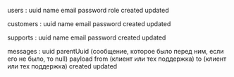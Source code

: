 users : 
    uuid
    name
    email
    password
    role
    created
    updated

customers :
    uuid 
    name
    email
    password
    created
    updated

supports :
    uuid
    name
    email
    password
    created
    updated

messages :
    uuid
    parentUuid (сообщение, которое было перед ним, если его не было, то null)
    payload
    from (клиент или тех поддержка)
    to (клиент или тех поддержка)
    created
    updated